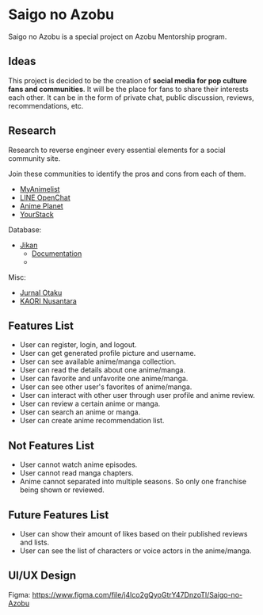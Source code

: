 # Saigo no Azobu

Saigo no Azobu is a special project on Azobu Mentorship program.

## Ideas

This project is decided to be the creation of **social media for pop culture fans and communities**.
It will be the place for fans to share their interests each other.
It can be in the form of private chat, public discussion, reviews, recommendations, etc.

## Research

Research to reverse engineer every essential elements for a social community site.

Join these communities to identify the pros and cons from each of them.

- [MyAnimelist](https://myanimelist.net)
- [LINE OpenChat](https://line.me/ti/g2/d1YUYNUZ_tJDH0ywSe3VyQ)
- [Anime Planet](https://anime-planet.com)
- [YourStack](https://yourstack.com)

Database:

- [Jikan](https://jikan.moe)
  - [Documentation](https://jikan.docs.apiary.io)
  -

Misc:

- [Jurnal Otaku](http://jurnalotaku.com)
- [KAORI Nusantara](https://www.kaorinusantara.or.id)

## Features List

- User can register, login, and logout.
- User can get generated profile picture and username.
- User can see available anime/manga collection.
- User can read the details about one anime/manga.
- User can favorite and unfavorite one anime/manga.
- User can see other user's favorites of anime/manga.
- User can interact with other user through user profile and anime review.
- User can review a certain anime or manga.
- User can search an anime or manga.
- User can create anime recommendation list.

## Not Features List

- User cannot watch anime episodes.
- User cannot read manga chapters.
- Anime cannot separated into multiple seasons. So only one franchise being shown or reviewed.

## Future Features List

- User can show their amount of likes based on their published reviews and lists.
- User can see the list of characters or voice actors in the anime/manga.

## UI/UX Design

Figma: https://www.figma.com/file/j4lco2gQyoGtrY47DnzoTl/Saigo-no-Azobu
